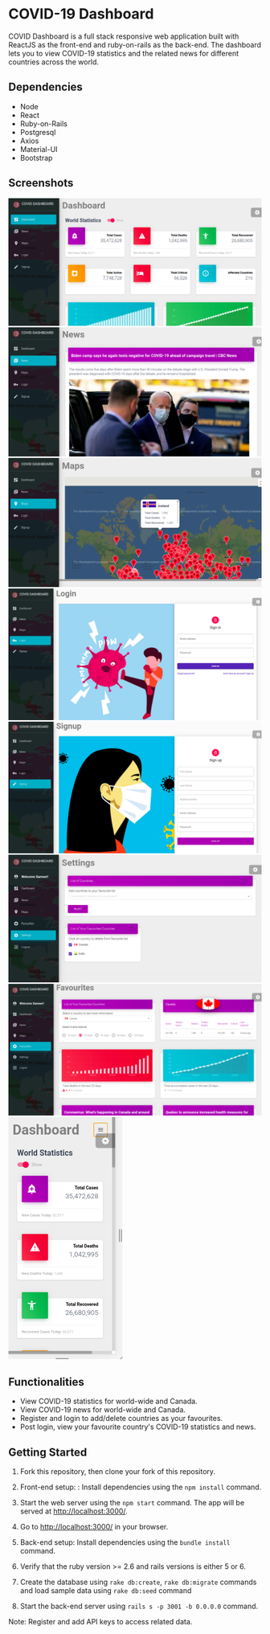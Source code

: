 # COVID-19 Dashboard

COVID Dashboard is a full stack responsive web application built with ReactJS as the front-end and ruby-on-rails as the back-end. The dashboard lets you to view COVID-19 statistics and the related news for different countries across the world.

## Dependencies

- Node
- React
- Ruby-on-Rails
- Postgresql
- Axios
- Material-UI
- Bootstrap

## Screenshots

!["Screenshot of Dashboard page"](https://github.com/Marwa7246/covid-dashboard/blob/master/Screenshots/1_Dashboard.png)
!["Screenshot of News page"](https://github.com/Marwa7246/covid-dashboard/blob/master/Screenshots/3_News.png)
!["Screenshot of Maps page"](https://github.com/Marwa7246/covid-dashboard/blob/master/Screenshots/5_Maps.png)
!["Screenshot of Login page"](https://github.com/Marwa7246/covid-dashboard/blob/master/Screenshots/6_Login.png)
!["Screenshot of Sign-up page"](https://github.com/Marwa7246/covid-dashboard/blob/master/Screenshots/7_Signup.png)
!["Screenshot of Settings page"](https://github.com/Marwa7246/covid-dashboard/blob/master/Screenshots/11_Settings3.png)
!["Screenshot of Favourites page"](https://github.com/Marwa7246/covid-dashboard/blob/master/Screenshots/13_Favourites3.png)
!["Screenshot of Responsive Design"](https://github.com/Marwa7246/covid-dashboard/blob/master/Screenshots/15_ResponsiveDesign1.png)

## Functionalities

- View COVID-19 statistics for world-wide and Canada.
- View COVID-19 news for world-wide and Canada.
- Register and login to add/delete countries as your favourites.
- Post login, view your favourite country's COVID-19 statistics and news.

## Getting Started

1. Fork this repository, then clone your fork of this repository.

2. Front-end setup: : Install dependencies using the `npm install` command.
3. Start the web server using the `npm start` command. The app will be served at <http://localhost:3000/>.
4. Go to <http://localhost:3000/> in your browser.

5. Back-end setup: Install dependencies using the `bundle install` command.
6. Verify that the ruby version >= 2.6 and rails versions is either 5 or 6.
7. Create the database using `rake db:create`, `rake db:migrate` commands and load sample data using `rake db:seed` command
8. Start the back-end server using `rails s -p 3001 -b 0.0.0.0` command.

Note: Register and add API keys to access related data.
